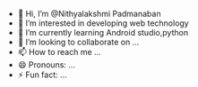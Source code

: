 - 👋 Hi, I’m @Nithyalakshmi Padmanaban
- 👀 I’m interested in developing web technology
- 🌱 I’m currently learning Android studio,python
- 💞️ I’m looking to collaborate on ...
- 📫 How to reach me ...
- 😄 Pronouns: ...
- ⚡ Fun fact: ...

<!---
Nithyalakshm/Nithyalakshm is a ✨ special ✨ repository because its `README.md` (this file) appears on your GitHub profile.
You can click the Preview link to take a look at your changes.
--->
